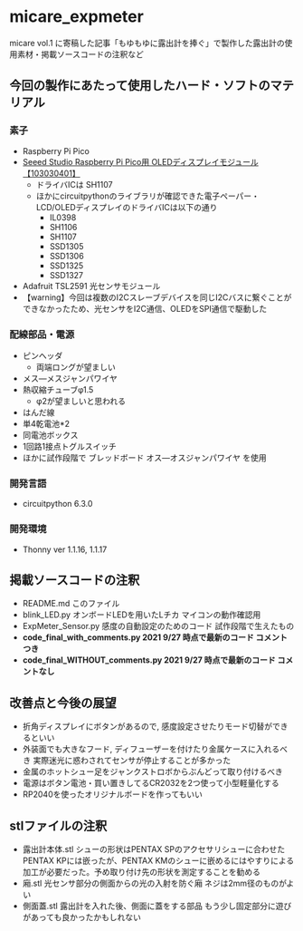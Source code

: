 # micare_expmeter
micare vol.1 に寄稿した記事「もゆもゆに露出計を捧ぐ」で製作した露出計の使用素材・掲載ソースコードの注釈など

## 今回の製作にあたって使用したハード・ソフトのマテリアル
### 素子
* Raspberry Pi Pico
* [Seeed Studio Raspberry Pi Pico用 OLEDディスプレイモジュール【103030401】](https://www.marutsu.co.jp/pc/i/2223782/)
  * ドライバICは SH1107
  * ほかにcircuitpythonのライブラリが確認できた電子ペーパー・LCD/OLEDディスプレイのドライバICは以下の通り
    * IL0398
    * SH1106
    * SH1107
    * SSD1305
    * SSD1306
    * SSD1325
    * SSD1327
* Adafruit TSL2591 光センサモジュール
* 【warning】今回は複数のI2Cスレーブデバイスを同じI2Cバスに繋ぐことができなかったため、光センサをI2C通信、OLEDをSPI通信で駆動した
### 配線部品・電源
* ピンヘッダ
  * 両端ロングが望ましい
* メス―メスジャンパワイヤ
* 熱収縮チューブφ1.5
  * φ2が望ましいと思われる
* はんだ線
* 単4乾電池*2
* 同電池ボックス
* 1回路1接点トグルスイッチ
* ほかに試作段階で ブレッドボード オス―オスジャンパワイヤ を使用
### 開発言語
* circuitpython 6.3.0
### 開発環境
* Thonny ver 1.1.16, 1.1.17

## 掲載ソースコードの注釈
* README.md このファイル
* blink_LED.py オンボードLEDを用いたLチカ マイコンの動作確認用
* ExpMeter_Sensor.py 感度の自動設定のためのコード 試作段階で生えたもの
* **code_final_with_comments.py 2021 9/27 時点で最新のコード コメントつき**
* **code_final_WITHOUT_comments.py 2021 9/27 時点で最新のコード コメントなし**

## 改善点と今後の展望
* 折角ディスプレイにボタンがあるので, 感度設定させたりモード切替ができるといい
* 外装面でも大きなフード, ディフューザーを付けたり金属ケースに入れるべき 実際迷光に惑わされてセンサが停止することが多かった
* 金属のホットシュー足をジャンクストロボからぶんどって取り付けるべき
* 電源はボタン電池・買い置きしてるCR2032を2つ使って小型軽量化する
* RP2040を使ったオリジナルボードを作ってもいい

## stlファイルの注釈
* 露出計本体.stl シューの形状はPENTAX SPのアクセサリシューに合わせた PENTAX KPには嵌ったが、PENTAX KMのシューに嵌めるにはやすりによる加工が必要だった。予め取り付け先の形状を測定することを勧める
* 廂.stl 光センサ部分の側面からの光の入射を防ぐ廂 ネジは2mm径のものがよい
* 側面蓋.stl 露出計を入れた後、側面に蓋をする部品 もう少し固定部分に遊びがあっても良かったかもしれない
